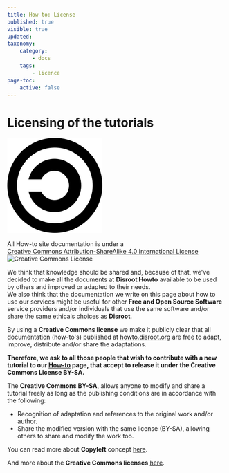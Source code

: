 ```yaml
---
title: How-to: License
published: true
visible: true
updated:
taxonomy:
    category:
        - docs
    tags:
        - licence
page-toc:
    active: false
---
```


# Licensing of the tutorials
![](en/copyleft.png)

All How-to site documentation is under a<br><a rel="license" href="http://creativecommons.org/licenses/by-sa/4.0/">Creative Commons Attribution-ShareAlike 4.0 International License</a><br><img alt="Creative Commons License" style="border-width:0" src="https://i.creativecommons.org/l/by-sa/4.0/80x15.png"/>
<br>

We think that knowledge should be shared and, because of that, we've decided to make all the documents at **Disroot Howto** available to be used by others and improved or adapted to their needs.<br>
We also think that the documentation we write on this page about how to use our services might be useful for other **Free and Open Source Software** service providers and/or individuals that use the same software and/or share the same ethicals choices as **Disroot**.

By using a **Creative Commons license** we make it publicly clear that all documentation (how-to's) published at [howto.disroot.org](https://howto.disroot.org) are free to adapt, improve, distribute and/or share the adaptations.

**Therefore, we ask to all those people that wish to contribute with a new tutorial to our [How-to](https://howto.disroot.org) page, that accept to release it under the Creative Commons License BY-SA.**

The **Creative Commons BY-SA**, allows anyone to modify and share a tutorial freely as long as the publishing conditions are in accordance with the following:
- Recognition of adaptation and references to the original work and/or author.
- Share the modified version with the same license (BY-SA), allowing others to share and modify the work too.


You can read more about **Copyleft** concept [here](https://en.wikipedia.org/wiki/Copyleft).

And more about the **Creative Commons licenses** [here](https://creativecommons.org/).
